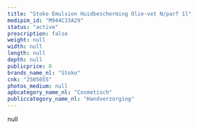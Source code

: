 ```yaml
---
title: "Stoko Emulsion Huidbescherming Olie-vet N/parf 1l"
medipim_id: "M944C33A29"
status: "active"
prescription: false
weight: null
width: null
length: null
depth: null
publicprice: 0
brands_name_nl: "Stoko"
cnk: "2505055"
photos_medium: null
apbcategory_name_nl: "Cosmetisch"
publiccategory_name_nl: "Handverzorging"
---
```

null
